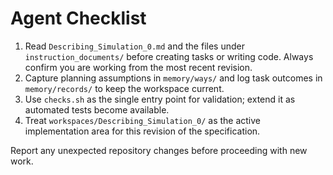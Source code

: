 # Agent Checklist

1. Read `Describing_Simulation_0.md` and the files under `instruction_documents/` before creating tasks or writing code. Always confirm you are working from the most recent revision.
2. Capture planning assumptions in `memory/ways/` and log task outcomes in `memory/records/` to keep the workspace current.
3. Use `checks.sh` as the single entry point for validation; extend it as automated tests become available.
4. Treat `workspaces/Describing_Simulation_0/` as the active implementation area for this revision of the specification.

Report any unexpected repository changes before proceeding with new work.
